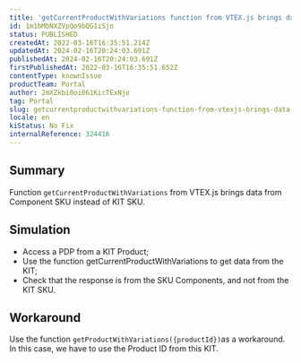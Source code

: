```yaml
---
title: 'getCurrentProductWithVariations function from VTEX.js brings data from Component SKU and not from KIT SKU.'
id: 1m1bMbNXZVpQo9bQG1iSjn
status: PUBLISHED
createdAt: 2022-03-16T16:35:51.214Z
updatedAt: 2024-02-16T20:24:03.691Z
publishedAt: 2024-02-16T20:24:03.691Z
firstPublishedAt: 2022-03-16T16:35:51.652Z
contentType: knownIssue
productTeam: Portal
author: 2mXZkbi0oi061KicTExNjo
tag: Portal
slug: getcurrentproductwithvariations-function-from-vtexjs-brings-data-from-component-sku-and-not-from-kit-sku
locale: en
kiStatus: No Fix
internalReference: 324416
---
```


## Summary


Function `getCurrentProductWithVariations` from VTEX.js brings data from Component SKU instead of KIT SKU.



## Simulation


- Access a PDP from a KIT Product;
- Use the function  getCurrentProductWithVariations to get data from the KIT;
- Check that the response is from the SKU Components, and not from the KIT SKU.



## Workaround


Use the function `getProductWithVariations({productId})`as a workaround. In this case, we have to use the Product ID from this KIT.

